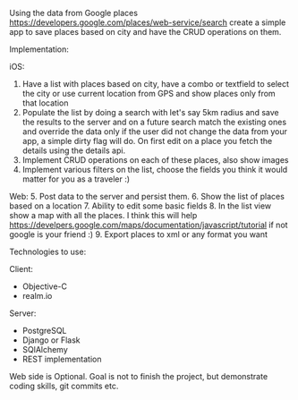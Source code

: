 Using the data from Google places https://developers.google.com/places/web-service/search create a simple app to save places based on city and have the CRUD operations on them.

Implementation:

iOS:
1. Have a list with places based on city, have a combo or textfield to select the city or use current location from GPS and show places only from that location
2. Populate the list by doing a search with let's say 5km radius and save the results to the server and on a future search match the existing ones and override the data only if the user did not change the data from your app, a simple dirty flag will do. On first edit on a place you fetch the details using the details api.
3. Implement CRUD operations on each of these places, also show images
4. Implement various filters on the list, choose the fields you think it would matter for you as a traveler :)

Web:
5. Post data to the server and persist them.
6. Show the list of places based on a location
7. Ability to edit some basic fields
8. In the list view show a map with all the places. I think this will help https://develpers.google.com/maps/documentation/javascript/tutorial if not google is your friend :)
9. Export places to xml or any format you want

Technologies to use:

Client:
- Objective-C
- realm.io

Server:
- PostgreSQL
- Django or Flask
- SQlAlchemy
- REST implementation


Web side is Optional.
Goal is not to finish the project, but demonstrate coding skills, git commits etc.
